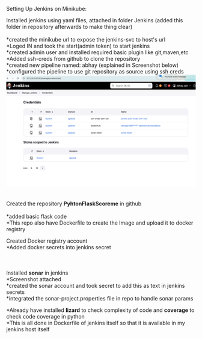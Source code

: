 Setting Up Jenkins on Minikube:

Installed jenkins using yaml files, attached in folder Jenkins (added this folder in repository afterwards to make thing clear) <br />
<br />
  *created the minikube url to expose the jenkins-svc to host's url <br />
  *Loged IN and took the start(admin token) to start jenkins <br />
  *created admin user and installed required basic plugin like git,maven,etc <br />
  *Added ssh-creds from github to clone the repository <br />
  *created new pipeline named: abhay (explained in Screenshot below)<br />
  *configured the pipeline to use git repository as source using ssh creds<br />
  ![Alt text](Sonar/Credentials.png?raw=true "Credentials Jenkins")
<br />
<br />
<br />
Created the repository **PyhtonFlaskScoreme** in github<br />
<br />
  *added basic flask code<br />
  *This repo also have Dockerfile to create the Image and upload it to docker registry<br />

Created Docker registry account<br />
  *Added docker secrets into jenkins secret <br />
<br />
<br />
<br />
Installed **sonar** in jenkins<br />
  *Screenshot attached<br />
  *created the sonar account and took secret to add this as text in jenkins secrets<br />
  *integrated the sonar-project.properties file in repo to handle sonar params<br />

*Already have installed **lizard** to check complexity of code and **coverage** to check code coverage in python<br />
*This is all done in Dockerfile of jenkins itself so that it is available in my jenkins host itself<br />


  
  
